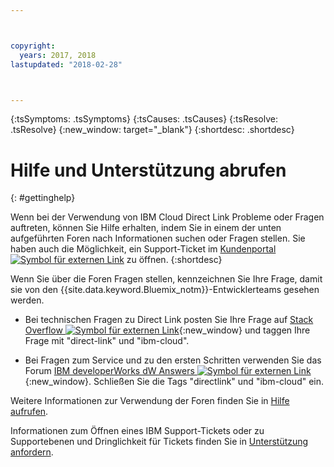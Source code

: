 ```yaml
---



copyright:
  years: 2017, 2018
lastupdated: "2018-02-28"



---
```


<!-- Common attributes used in the template are defined as follows: -->
{:tsSymptoms: .tsSymptoms} 
{:tsCauses: .tsCauses} 
{:tsResolve: .tsResolve} 
{:new_window: target="_blank"}
{:shortdesc: .shortdesc}

<!-- # {{site.data.keyword.blockstorageshort}} troubleshooting
{: #ts} -->
<!-- Provide an appropriate ID above -->

<!-- IN PROGRESS - AUDIENCE BLUE, STAGING ONLY -->


<!-- This is the template for troubleshooting topics.  -->

<!-- The short description section should include the service long name and "Bluemix" for search optimization. Example short description: -->

<!-- Add a heading and content for how to get help and support. Use this template for beta and GA services:  -->
# Hilfe und Unterstützung abrufen 
{: #gettinghelp}

Wenn bei der Verwendung von IBM Cloud Direct Link Probleme oder Fragen auftreten, können Sie Hilfe erhalten, indem Sie in einem der unten aufgeführten Foren nach Informationen suchen oder Fragen stellen. Sie haben auch die Möglichkeit, ein Support-Ticket im [Kundenportal ![Symbol für externen Link](../../icons/launch-glyph.svg "Symbol für externen Link")](https://control.softlayer.com/) zu öffnen.
{:shortdesc}

Wenn Sie über die Foren Fragen stellen, kennzeichnen Sie Ihre Frage, damit sie von den {{site.data.keyword.Bluemix_notm}}-Entwicklerteams gesehen werden.
<!--Insert the appropriate Stack Overflow tag for your service for <block-storage> in URL and text below:  -->
* Bei technischen Fragen zu Direct Link posten Sie Ihre Frage auf [Stack Overflow ![Symbol für externen Link](../../icons/launch-glyph.svg "Symbol für externen Link")](https://stackoverflow.com/search?q=direct-link+ibm-cloud){:new_window} und taggen Ihre Frage mit "direct-link" und "ibm-cloud".
<!--Insert the appropriate dW Answers tag for your service for <service_keyword> in URL below:  -->
* Bei Fragen zum Service und zu den ersten Schritten verwenden Sie das Forum [IBM developerWorks dW Answers ![Symbol für externen Link](../../icons/launch-glyph.svg "Symbol für externen Link")](https://developer.ibm.com/answers/topics/directlink.html?smartspace=ibm-cloud){:new_window}. Schließen Sie die Tags "directlink" und "ibm-cloud" ein.

Weitere Informationen zur Verwendung der Foren finden Sie in [Hilfe aufrufen](https://console.bluemix.net/docs/support/index.html#getting-help).

Informationen zum Öffnen eines IBM Support-Tickets oder zu Supportebenen und Dringlichkeit für Tickets finden Sie in [Unterstützung anfordern](https://console.bluemix.net/docs/support/index.html#contacting-support).

